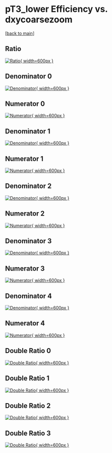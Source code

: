 # pT3_lower Efficiency vs. dxycoarsezoom

[[back to main](./)]



## Ratio

[![Ratio](../mtv/var/pT3_lower_loweta_13_-1_eff_dxycoarsezoom.png){ width=600px }](../mtv/var/pT3_lower_loweta_13_-1_eff_dxycoarsezoom.pdf)

## Denominator 0

[![Denominator](../mtv/den/pT3_lower_loweta_13_-1_eff_dxycoarsezoom_den0.png){ width=600px }](../mtv/den/pT3_lower_loweta_13_-1_eff_dxycoarsezoom_den0.pdf)

## Numerator 0

[![Numerator](../mtv/num/pT3_lower_loweta_13_-1_eff_dxycoarsezoom_num0.png){ width=600px }](../mtv/num/pT3_lower_loweta_13_-1_eff_dxycoarsezoom_num0.pdf)

## Denominator 1

[![Denominator](../mtv/den/pT3_lower_loweta_13_-1_eff_dxycoarsezoom_den1.png){ width=600px }](../mtv/den/pT3_lower_loweta_13_-1_eff_dxycoarsezoom_den1.pdf)

## Numerator 1

[![Numerator](../mtv/num/pT3_lower_loweta_13_-1_eff_dxycoarsezoom_num1.png){ width=600px }](../mtv/num/pT3_lower_loweta_13_-1_eff_dxycoarsezoom_num1.pdf)

## Denominator 2

[![Denominator](../mtv/den/pT3_lower_loweta_13_-1_eff_dxycoarsezoom_den2.png){ width=600px }](../mtv/den/pT3_lower_loweta_13_-1_eff_dxycoarsezoom_den2.pdf)

## Numerator 2

[![Numerator](../mtv/num/pT3_lower_loweta_13_-1_eff_dxycoarsezoom_num2.png){ width=600px }](../mtv/num/pT3_lower_loweta_13_-1_eff_dxycoarsezoom_num2.pdf)

## Denominator 3

[![Denominator](../mtv/den/pT3_lower_loweta_13_-1_eff_dxycoarsezoom_den3.png){ width=600px }](../mtv/den/pT3_lower_loweta_13_-1_eff_dxycoarsezoom_den3.pdf)

## Numerator 3

[![Numerator](../mtv/num/pT3_lower_loweta_13_-1_eff_dxycoarsezoom_num3.png){ width=600px }](../mtv/num/pT3_lower_loweta_13_-1_eff_dxycoarsezoom_num3.pdf)

## Denominator 4

[![Denominator](../mtv/den/pT3_lower_loweta_13_-1_eff_dxycoarsezoom_den4.png){ width=600px }](../mtv/den/pT3_lower_loweta_13_-1_eff_dxycoarsezoom_den4.pdf)

## Numerator 4

[![Numerator](../mtv/num/pT3_lower_loweta_13_-1_eff_dxycoarsezoom_num4.png){ width=600px }](../mtv/num/pT3_lower_loweta_13_-1_eff_dxycoarsezoom_num4.pdf)

## Double Ratio 0

[![Double Ratio](../mtv/ratio/pT3_lower_loweta_13_-1_eff_dxycoarsezoom_ratio0.png){ width=600px }](../mtv/ratio/pT3_lower_loweta_13_-1_eff_dxycoarsezoom_ratio0.pdf)

## Double Ratio 1

[![Double Ratio](../mtv/ratio/pT3_lower_loweta_13_-1_eff_dxycoarsezoom_ratio1.png){ width=600px }](../mtv/ratio/pT3_lower_loweta_13_-1_eff_dxycoarsezoom_ratio1.pdf)

## Double Ratio 2

[![Double Ratio](../mtv/ratio/pT3_lower_loweta_13_-1_eff_dxycoarsezoom_ratio2.png){ width=600px }](../mtv/ratio/pT3_lower_loweta_13_-1_eff_dxycoarsezoom_ratio2.pdf)

## Double Ratio 3

[![Double Ratio](../mtv/ratio/pT3_lower_loweta_13_-1_eff_dxycoarsezoom_ratio3.png){ width=600px }](../mtv/ratio/pT3_lower_loweta_13_-1_eff_dxycoarsezoom_ratio3.pdf)

